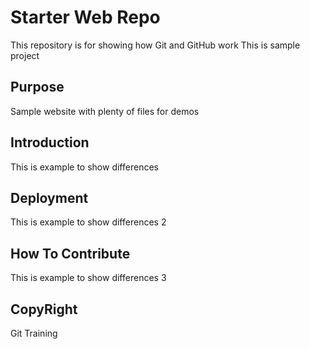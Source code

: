 # Starter Web Repo

This repository is for showing how Git and GitHub work
This is sample project
## Purpose

Sample website with plenty of files for demos

## Introduction
This is example to show differences
## Deployment
This is example to show differences 2
## How To Contribute
This is example to show differences 3


## CopyRight
Git Training